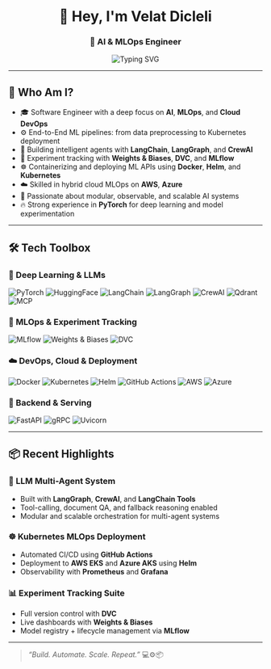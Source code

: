 <h1 align="center">👋 Hey, I'm Velat Dicleli</h1>
<h3 align="center">🚀 AI & MLOps Engineer</h3>

<p align="center">
  <img src="https://readme-typing-svg.demolab.com?font=Fira+Code&size=20&pause=1200&center=true&vCenter=true&width=420&lines=Automating+ML+Workflows;Agents+with+LangGraph+%26+CrewAI;Tracking+Experiments+with+DVC+%26+W%26B;Deploying+FastAPI+on+Kubernetes" alt="Typing SVG" />
</p>


---

## 🧠 Who Am I?

- 🎓 Software Engineer with a deep focus on **AI**, **MLOps**, and **Cloud DevOps**
- ⚙️ End-to-End ML pipelines: from data preprocessing to Kubernetes deployment
- 🧠 Building intelligent agents with **LangChain**, **LangGraph**, and **CrewAI**
- 🔬 Experiment tracking with **Weights & Biases**, **DVC**, and **MLflow**
- ☸️ Containerizing and deploying ML APIs using **Docker**, **Helm**, and **Kubernetes**
- ☁️ Skilled in hybrid cloud MLOps on **AWS**, **Azure**
- 🧪 Passionate about modular, observable, and scalable AI systems
- 🔥 Strong experience in **PyTorch** for deep learning and model experimentation

---

## 🛠️ Tech Toolbox

### 🧠 Deep Learning & LLMs
![PyTorch](https://img.shields.io/badge/PyTorch-EE4C2C?style=flat&logo=pytorch&logoColor=white)
![HuggingFace](https://img.shields.io/badge/HuggingFace-FCC624?style=flat&logo=huggingface&logoColor=black)
![LangChain](https://img.shields.io/badge/LangChain-000000?style=flat&logo=chainlink&logoColor=white)
![LangGraph](https://img.shields.io/badge/LangGraph-5E60CE?style=flat&logo=graphql&logoColor=white)
![CrewAI](https://img.shields.io/badge/CrewAI-161B22?style=flat&logo=airbnb&logoColor=white)
![Qdrant](https://img.shields.io/badge/Qdrant-40A578?style=flat&logo=qdrant&logoColor=white)
![MCP](https://img.shields.io/badge/MCP-MindSphere-00ADEF?style=flat&logo=siemens&logoColor=white)

### 🚀 MLOps & Experiment Tracking
![MLflow](https://img.shields.io/badge/MLflow-0194E2?style=flat&logo=mlflow&logoColor=white)
![Weights & Biases](https://img.shields.io/badge/Weights_&_Biases-FFBE00?style=flat&logo=weightsandbiases&logoColor=black)
![DVC](https://img.shields.io/badge/DVC-945DD6?style=flat&logo=dataversioncontrol&logoColor=white)

### ☁️ DevOps, Cloud & Deployment
![Docker](https://img.shields.io/badge/Docker-2496ED?style=flat&logo=docker&logoColor=white)
![Kubernetes](https://img.shields.io/badge/Kubernetes-326CE5?style=flat&logo=kubernetes&logoColor=white)
![Helm](https://img.shields.io/badge/Helm-0F1689?style=flat&logo=helm&logoColor=white)
![GitHub Actions](https://img.shields.io/badge/GitHub_Actions-2088FF?style=flat&logo=githubactions&logoColor=white)
![AWS](https://img.shields.io/badge/AWS-FF9900?style=flat&logo=amazonaws&logoColor=white)
![Azure](https://img.shields.io/badge/Azure-0078D4?style=flat&logo=microsoftazure&logoColor=white)

### 🔌 Backend & Serving
![FastAPI](https://img.shields.io/badge/FastAPI-009688?style=flat&logo=fastapi&logoColor=white)
![gRPC](https://img.shields.io/badge/gRPC-4285F4?style=flat&logo=google&logoColor=white)
![Uvicorn](https://img.shields.io/badge/Uvicorn-000000?style=flat&logo=python&logoColor=white)

---

## 📦 Recent Highlights

### 🔗 LLM Multi-Agent System
- Built with **LangGraph**, **CrewAI**, and **LangChain Tools**
- Tool-calling, document QA, and fallback reasoning enabled
- Modular and scalable orchestration for multi-agent systems

### ☸️ Kubernetes MLOps Deployment
- Automated CI/CD using **GitHub Actions**
- Deployment to **AWS EKS** and **Azure AKS** using **Helm**
- Observability with **Prometheus** and **Grafana**

### 📊 Experiment Tracking Suite
- Full version control with **DVC**
- Live dashboards with **Weights & Biases**
- Model registry + lifecycle management via **MLflow**

---





> _“Build. Automate. Scale. Repeat.”_ 💻⚙️📦
